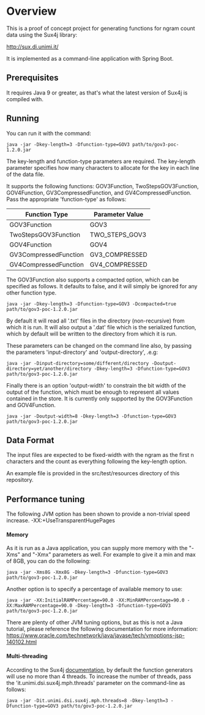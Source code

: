 # Overview

This is a proof of concept project for generating functions for ngram count data using the Sux4j library:

http://sux.di.unimi.it/

It is implemented as a command-line application with Spring Boot.

## Prerequisites
It requires Java 9 or greater, as that's what the latest version of Sux4j is compiled with.

## Running
You can run it with the command:

`java -jar -Dkey-length=3 -Dfunction-type=GOV3 path/to/gov3-poc-1.2.0.jar`

The key-length and function-type parameters are required.  The key-length parameter specifies how many characters to allocate for the key in each line of the data file.

It supports the following functions: GOV3Function, TwoStepsGOV3Function, GOV4Function, GV3CompressedFunction, and GV4CompressedFunction.  Pass the appropriate 'function-type' as follows:

Function Type | Parameter Value
--- | ---
GOV3Function | GOV3
TwoStepsGOV3Function | TWO_STEPS_GOV3
GOV4Function | GOV4
GV3CompressedFunction | GV3_COMPRESSED
GV4CompressedFunction | GV4_COMPRESSED

The GOV3Function also supports a compacted option, which can be specified as follows.  It defaults to false, and it will simply be ignored for any other function type.

`java -jar -Dkey-length=3 -Dfunction-type=GOV3 -Dcompacted=true path/to/gov3-poc-1.2.0.jar`

By default it will read all '.txt' files in the directory (non-recursive) from which it is run.
It will also output a '.dat' file which is the serialized function, which by default will be written to the directory from which it is run.

These parameters can be changed on the command line also, by passing the parameters 'input-directory' and 'output-directory', .e.g:

`java -jar -Dinput-directory=some/different/directory -Doutput-directory=yet/another/directory -Dkey-length=3 -Dfunction-type=GOV3 path/to/gov3-poc-1.2.0.jar`

Finally there is an option 'output-width' to constrain the bit width of the output of the function, which must be enough to represent all values contained in the store.  It is currently only supported by the GOV3Function and GOV4Function.

`java -jar -Doutput-width=8 -Dkey-length=3 -Dfunction-type=GOV3 path/to/gov3-poc-1.2.0.jar`

## Data Format
The input files are expected to be fixed-width with the ngram as the first n characters and the count as everything following the key-length option.

An example file is provided in the src/test/resources directory of this repository.

## Performance tuning
The following JVM  option has been shown to provide a non-trivial speed increase.
-XX:+UseTransparentHugePages

#### Memory
As it is run as a Java application, you can supply more memory with the "-Xms" and "-Xmx" parameters as well.  For example to give it a min and max of 8GB, you can do the following:

`java -jar -Xms8G -Xmx8G -Dkey-length=3 -Dfunction-type=GOV3 path/to/gov3-poc-1.2.0.jar`

Another option is to specify a percentage of available memory to use:

`java -jar -XX:InitialRAMPercentage=90.0 -XX:MinRAMPercentage=90.0 -XX:MaxRAMPercentage=90.0 -Dkey-length=3 -Dfunction-type=GOV3 path/to/gov3-poc-1.2.0.jar`

There are plenty of other JVM tuning options, but as this is not a Java tutorial, please reference the following documentation for more information:
https://www.oracle.com/technetwork/java/javase/tech/vmoptions-jsp-140102.html

#### Multi-threading
According to the Sux4j [documentation](http://sux.di.unimi.it/docs/it/unimi/dsi/sux4j/mph/GOV3Function.html), by default the function generators will use no more than 4 threads.  To increase the number of threads, pass the 'it.unimi.dsi.sux4j.mph.threads' parameter on the command-line as follows:

`java -jar -Dit.unimi.dsi.sux4j.mph.threads=8 -Dkey-length=3 -Dfunction-type=GOV3 path/to/gov3-poc-1.2.0.jar`